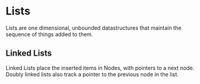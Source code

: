 # Lists

Lists are one dimensional, unbounded datastructures that maintain the sequence of things
added to them.

## Linked Lists

Linked Lists place the inserted items in Nodes, with pointers to a next node.  Doubly
linked lists also track a pointer to the previous node in the list.
